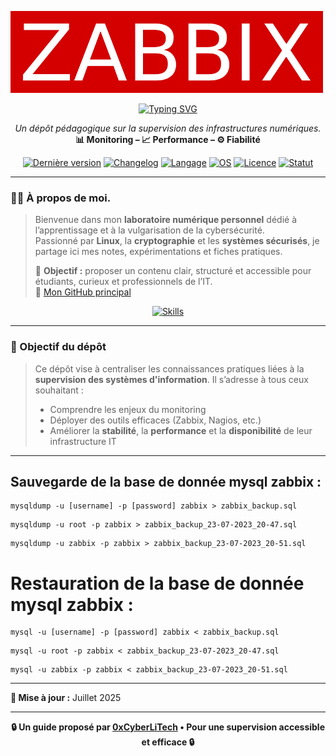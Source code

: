 ![zabbix-logo](./images/zabbix-logo.png)

<div align="center">

<a href="https://github.com/0xCyberLiTech">
  <img src="https://readme-typing-svg.herokuapp.com?font=Fira+Code&size=32&pause=1000&color=D14A4A&center=true&vCenter=true&width=650&lines=SUPERVISION+D'INFRASTRUCTURES;Monitorer+•+Analyser+•+Gérer;Zabbix+•+Nagios+•+Prometheus" alt="Typing SVG" />
</a>

<p align="center">
  <em>Un dépôt pédagogique sur la supervision des infrastructures numériques.</em><br>
  <strong>📊 Monitoring – 📈 Performance – ⚙️ Fiabilité</strong>
</p>

[![Dernière version](https://img.shields.io/github/v/release/0xCyberLiTech/Supervision?style=flat-square&color=blue)](https://github.com/0xCyberLiTech/Supervision/releases/latest)
[![Changelog](https://img.shields.io/badge/📄%20CHANGELOG-Supervision-blue)](https://github.com/0xCyberLiTech/Supervision/blob/main/CHANGELOG.md)
[![Langage](https://img.shields.io/badge/langage-Bash-blue)](https://bash.org/)
[![OS](https://img.shields.io/badge/système-Debian%2012-success)](https://www.debian.org/)
[![Licence](https://img.shields.io/github/license/0xCyberLiTech/Supervision)](LICENSE)
[![Statut](https://img.shields.io/badge/status-en%20développement-orange)]()

</div>

---

### 👨‍💻 **À propos de moi.**

> Bienvenue dans mon **laboratoire numérique personnel** dédié à l’apprentissage et à la vulgarisation de la cybersécurité.  
> Passionné par **Linux**, la **cryptographie** et les **systèmes sécurisés**, je partage ici mes notes, expérimentations et fiches pratiques.  
>  
> 🎯 **Objectif :** proposer un contenu clair, structuré et accessible pour étudiants, curieux et professionnels de l’IT.  
> 🔗 [Mon GitHub principal](https://github.com/0xCyberLiTech)

<p align="center">
  <a href="https://skillicons.dev">
    <img src="https://skillicons.dev/icons?i=linux,debian,bash,docker,nginx,git,vim" alt="Skills" />
  </a>
</p>

---

### 🎯 Objectif du dépôt

> Ce dépôt vise à centraliser les connaissances pratiques liées à la **supervision des systèmes d'information**. Il s’adresse à tous ceux souhaitant :
> 
> - Comprendre les enjeux du monitoring
> - Déployer des outils efficaces (Zabbix, Nagios, etc.)
> - Améliorer la **stabilité**, la **performance** et la **disponibilité** de leur infrastructure IT

---

## Sauvegarde de la base de donnée mysql zabbix :
```
mysqldump -u [username] -p [password] zabbix > zabbix_backup.sql
```
```
mysqldump -u root -p zabbix > zabbix_backup_23-07-2023_20-47.sql
```
```
mysqldump -u zabbix -p zabbix > zabbix_backup_23-07-2023_20-51.sql
```
# Restauration de la base de donnée mysql zabbix :
```
mysql -u [username] -p [password] zabbix < zabbix_backup.sql
```
```
mysql -u root -p zabbix < zabbix_backup_23-07-2023_20-47.sql
```
```
mysql -u zabbix -p zabbix < zabbix_backup_23-07-2023_20-51.sql
```

---

**📅 Mise à jour :** Juillet 2025

---

<p align="center">
  <b>🔒 Un guide proposé par <a href="https://github.com/0xCyberLiTech">0xCyberLiTech</a> • Pour une supervision accessible et efficace 🔒</b>
</p>

